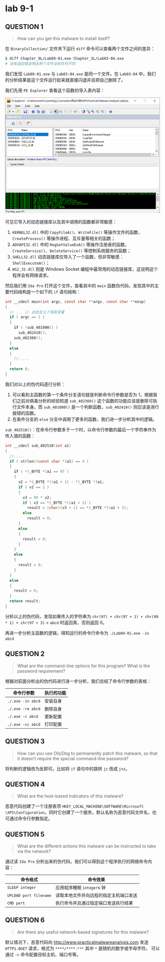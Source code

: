 # lab 9-1

## QUESTION 1

> How can you get this malware to install itself?

在 `BinaryCollection/` 文件夹下运行 `diff` 命令可以查看两个文件之间的差异：

```bash
$ diff Chapter_9L/Lab09-01.exe Chapter_3L/Lab03-04.exe
# 没有返回值说明这两个文件没有任何不同
```

我们发现 `Lab09-01.exe` 与 `Lab03-04.exe` 是同一个文件。在 `Lab03-04` 中，我们的分析结果是这个文件运行起来就直接闪退并且把自己删除了。

我们先用 `PE Explorer` 查看这个函数的导入表内容：

![01.exe.PEexplorer.Import.png](./01.exe.PEexplorer.Import.png)

可见它导入的动态链接库以及其中调用的函数都非常敏感：

1. `KERNEL32.dll` 中的 `CopyFileA()`、`WriteFile()` 等操作文件的函数， `CreateProcess()` 等操作进程、互斥量等相关的函数；
2. `ADVAPI32.dll` 中的 `RegSetValueExA()` 等操作注册表的函数，`CreateService()`、`DeleteService()` 等控制系统服务的函数；
3. `SHELL32.dll` 动态链接库仅导入了一个函数，但非常敏感：`ShellExecuteA()`；
4. `WS2_32.dll` 则是 Windows Socket 编程中最常用的动态链接库，这说明这个程序会有网络请求。

然后我们用 `Ida Pro` 打开这个文件，查看其中的 `main` 函数伪代码，发现其中的主要代码结构是一个如下的 `if` 语句结构：

```c
int __cdecl main(int argc, const char **argv, const char **envp)
{
  // ... // 此处定义了局部变量
  if ( argc == 1 )
  {
    if ( !sub_401000() )
      sub_402410();
    sub_402360();
  }
  else
  {
    //.....
  }
  return 0;
}
```

我们对以上的伪代码逐行分析：

1. 可以看到主函数的第一个条件分支语句就是判断命令行参数是否为 1，根据我们之前对病毒分析的经验知道 `sub_402360()` 这个函数的功能应该是删除可执行文件本身。而 `sub_401000()` 是一个判断函数，`sub_402410()` 则应该是进行报错的函数。
2. 在条件分支的 `else` 分支中调用了更多的函数，我们进一步分析其中的逻辑。

`sub_402510()`：在命令行参数多于一个时，以命令行参数的最后一个字符串作为传入值的函数：

```c
int __cdecl sub_402510(int a1)
{
  //.....
  if ( strlen((const char *)a1) == 4 )
  {
    if ( *(_BYTE *)a1 == 97 )
    {
      v2 = *(_BYTE *)(a1 + 1) - *(_BYTE *)a1;
      if ( v2 == 1 )
      {
        v3 = 99 * v2;
        if ( v3 == *(_BYTE *)(a1 + 2) )
          result = (char)(v3 + 1) == *(_BYTE *)(a1 + 3);
        else
          result = 0;
      }
      else
      {
        result = 0;
      }
    }
    else
    {
      result = 0;
    }
  }
  else
  {
    result = 0;
  }
  return result;
}
```

分析以上的伪代码，发现如果传入的字符串为 `chr(97) + chr(97 + 1) + chr(99 * 1) + chr(97 + 3)` = `abcd` 时返回真，否则返回 0。

再进一步分析主函数的逻辑，得知运行的命令行命令为 `./Lab09-01.exe -in abcd`

## QUESTION 2

> What are the command-line options for this program? What is the password requirement?

根据对前面分析出的伪代码进行进一步分析，我们总结了命令行参数的表格：

| 命令行参数        | 执行的功能 |
| ----------------- | ---------- |
| `./.exe -in abcd` | 安装自身   |
| `./.exe -re abcd` | 删除自身   |
| `./.exe -c abcd`  | 更新配置   |
| `./.exe -cc abcd` | 打印配置   |

## QUESTION 3

> How can you use OllyDbg to permanently patch this malware, so that it doesn’t require the special command-line password?

将判断的逻辑改为反即可。比如将 `if` 语句中的跳转 `jz` 改成 `jnz`。

## QUESTION 4

> What are the host-based indicators of this malware?

恶意代码创建了一个注册表项 `HKEY_LOCAL_MACHINE\SOFTWARE\Microsoft \XPS\Configuration`，同时它创建了一个服务，默认名称为恶意代码文件名，也可通过命令行参数指定。

## QUESTION 5

> What are the different actions this malware can be instructed to take via the network?

通过读 `Ida Pro` 分析出来的伪代码，我们可以得到这个程序执行的网络命令内容：

| 命令格式               | 命令效果                               |
| ---------------------- | -------------------------------------- |
| `SLEEP integer`        | 应用程序睡眠 `integer`s 钟             |
| `UPLOAD port filename` | 读取本地文件并向远程的指定主机端口发送 |
| `CMD port`             | 执行命令并且通过指定端口发送执行结果   |

## QUESTION 6

> Are there any useful network-based signatures for this malware?

默认情况下，恶意代码向 http://www.practicalmalwareanalysis.com 发送 `HTTP1.0GET` 请求，格式为
`****/****.***` 其中 `*` 是随机的数字或字母字符。
可以通过 `-c` 命令配置目标主机、端口号等。

